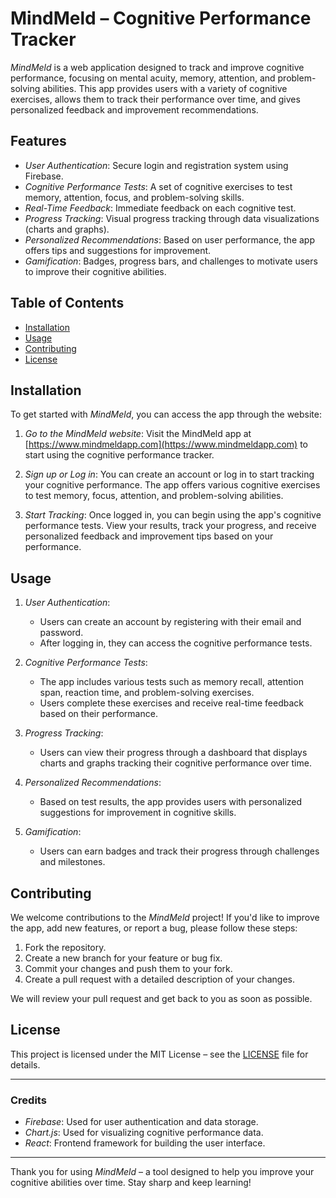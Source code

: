 # MindMeld – Cognitive Performance Tracker

*MindMeld* is a web application designed to track and improve cognitive performance, focusing on mental acuity, memory, attention, and problem-solving abilities. This app provides users with a variety of cognitive exercises, allows them to track their performance over time, and gives personalized feedback and improvement recommendations.

## Features

- *User Authentication*: Secure login and registration system using Firebase.
- *Cognitive Performance Tests*: A set of cognitive exercises to test memory, attention, focus, and problem-solving skills.
- *Real-Time Feedback*: Immediate feedback on each cognitive test.
- *Progress Tracking*: Visual progress tracking through data visualizations (charts and graphs).
- *Personalized Recommendations*: Based on user performance, the app offers tips and suggestions for improvement.
- *Gamification*: Badges, progress bars, and challenges to motivate users to improve their cognitive abilities.

## Table of Contents

- [Installation](#installation)
- [Usage](#usage)
- [Contributing](#contributing)
- [License](#license)

## Installation

To get started with *MindMeld*, you can access the app through the website:

1. *Go to the MindMeld website*:
   Visit the MindMeld app at [https://www.mindmeldapp.com](https://www.mindmeldapp.com) to start using the cognitive performance tracker.

2. *Sign up or Log in*:
   You can create an account or log in to start tracking your cognitive performance. The app offers various cognitive exercises to test memory, focus, attention, and problem-solving abilities.

3. *Start Tracking*:
   Once logged in, you can begin using the app's cognitive performance tests. View your results, track your progress, and receive personalized feedback and improvement tips based on your performance.

## Usage

1. *User Authentication*:
   - Users can create an account by registering with their email and password.
   - After logging in, they can access the cognitive performance tests.
   
2. *Cognitive Performance Tests*:
   - The app includes various tests such as memory recall, attention span, reaction time, and problem-solving exercises.
   - Users complete these exercises and receive real-time feedback based on their performance.

3. *Progress Tracking*:
   - Users can view their progress through a dashboard that displays charts and graphs tracking their cognitive performance over time.

4. *Personalized Recommendations*:
   - Based on test results, the app provides users with personalized suggestions for improvement in cognitive skills.

5. *Gamification*:
   - Users can earn badges and track their progress through challenges and milestones.

## Contributing

We welcome contributions to the *MindMeld* project! If you'd like to improve the app, add new features, or report a bug, please follow these steps:

1. Fork the repository.
2. Create a new branch for your feature or bug fix.
3. Commit your changes and push them to your fork.
4. Create a pull request with a detailed description of your changes.

We will review your pull request and get back to you as soon as possible.

## License

This project is licensed under the MIT License – see the [LICENSE](LICENSE) file for details.

---

### Credits

- *Firebase*: Used for user authentication and data storage.
- *Chart.js*: Used for visualizing cognitive performance data.
- *React*: Frontend framework for building the user interface.

---


Thank you for using *MindMeld* – a tool designed to help you improve your cognitive abilities over time. Stay sharp and keep learning!

